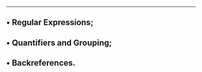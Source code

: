 -------------------------------------
• Regular Expressions;
---------------------------------------
• Quantifiers and Grouping;
-------------------------------------
• Backreferences.
-------------------------------------
